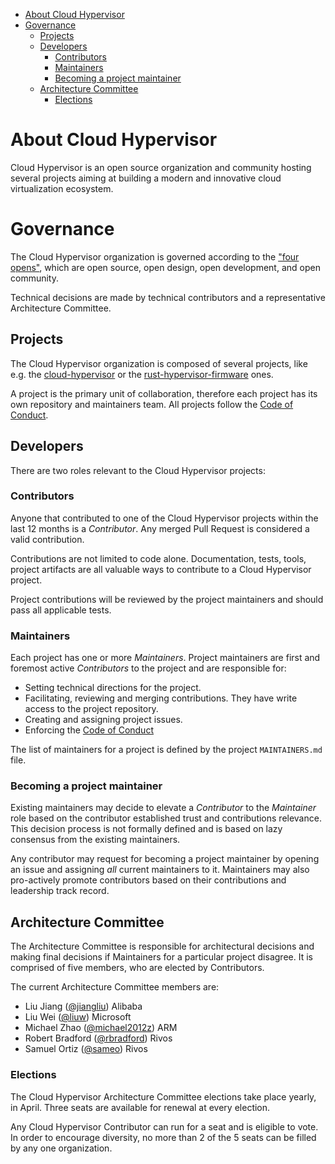 - [About Cloud Hypervisor](#about-cloud-hypervisor)
- [Governance](#governance)
  * [Projects](#projects)
  * [Developers](#developers)
    + [Contributors](#contributors)
    + [Maintainers](#maintainers)
    + [Becoming a project maintainer](#becoming-a-project-maintainer)
  * [Architecture Committee](#architecture-committee)
    + [Elections](#elections)

# About Cloud Hypervisor

Cloud Hypervisor is an open source organization and community hosting several
projects aiming at building a modern and innovative cloud virtualization
ecosystem.

# Governance

The Cloud Hypervisor organization is governed according to the
["four opens"](https://governance.openstack.org/tc/reference/opens.html), which
are open source, open design, open development, and open community.

Technical decisions are made by technical contributors and a representative
Architecture Committee.

## Projects

The Cloud Hypervisor organization is composed of several projects, like e.g. the
[cloud-hypervisor](https://github.com/cloud-hypervisor/cloud-hypervisor) or the
[rust-hypervisor-firmware](https://github.com/cloud-hypervisor/rust-hypervisor-firmware)
ones.

A project is the primary unit of collaboration, therefore each project has its
own repository and maintainers team. All projects follow the
[Code of Conduct](CODE_OF_CONDUCT.md).

## Developers

There are two roles relevant to the Cloud Hypervisor projects:

### Contributors

Anyone that contributed to one of the Cloud Hypervisor projects within the
last 12 months is a *Contributor*. Any merged Pull Request is considered a valid
contribution.

Contributions are not limited to code alone. Documentation, tests, tools, project
artifacts are all valuable ways to contribute to a Cloud Hypervisor project.

Project contributions will be reviewed by the project maintainers and should
pass all applicable tests.

### Maintainers

Each project has one or more *Maintainers*. Project maintainers are first and
foremost active *Contributors* to the project and are responsible for:

* Setting technical directions for the project.
* Facilitating, reviewing and merging contributions. They have write access to
  the project repository.
* Creating and assigning project issues.
* Enforcing the [Code of Conduct](CODE_OF_CONDUCT.md)

The list of maintainers for a project is defined by the project
`MAINTAINERS.md` file.

### Becoming a project maintainer

Existing maintainers may decide to elevate a *Contributor* to the *Maintainer*
role based on the contributor established trust and contributions relevance.
This decision process is not formally defined and is based on lazy consensus
from the existing maintainers.

Any contributor may request for becoming a project maintainer by opening an
issue and assigning *all* current maintainers to it.
Maintainers may also pro-actively promote contributors based on their
contributions and leadership track record.

## Architecture Committee

The Architecture Committee is responsible for architectural decisions and
making final decisions if Maintainers for a particular project disagree.
It is comprised of five members, who are elected by Contributors.

The current Architecture Committee members are:

* Liu Jiang       ([@jiangliu](https://github.com/jiangliu))      Alibaba
* Liu Wei         ([@liuw](https://github.com/liuw))          Microsoft
* Michael Zhao    ([@michael2012z](https://github.com/michael2012z))  ARM
* Robert Bradford ([@rbradford](https://github.com/rbradford))     Rivos
* Samuel Ortiz    ([@sameo](https://github.com/sameo))         Rivos

### Elections

The Cloud Hypervisor Architecture Committee elections take place yearly, in
April. Three seats are available for renewal at every election.

Any Cloud Hypervisor Contributor can run for a seat and is eligible to vote.
In order to encourage diversity, no more than 2 of the 5 seats can be filled
by any one organization.

